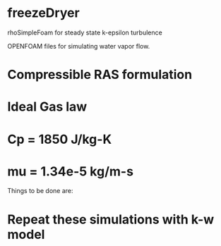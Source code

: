 # freezeDryer
rhoSimpleFoam for steady state k-epsilon turbulence

OPENFOAM files for simulating water vapor flow. 
# Compressible RAS formulation
# Ideal Gas law
# Cp = 1850 J/kg-K
# mu = 1.34e-5 kg/m-s

Things to be done are:
# Repeat these simulations with k-w model
